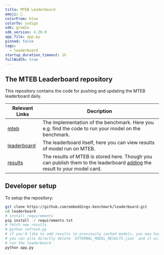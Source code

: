 ```yaml
---
title: MTEB Leaderboard 
emoji: 🥇
colorFrom: blue
colorTo: indigo
sdk: gradio
sdk_version: 4.20.0
app_file: app.py
pinned: false
tags:
  - leaderboard
startup_duration_timeout: 1h
fullWidth: true
---
```


## The MTEB Leaderboard repository

This repository contains the code for pushing and updating the MTEB leaderboard daily. 

| Relevant Links                                                | Decription                                                                                                                                                                                                |
|------------------------------------------|------------------------------|
| [mteb](https://github.com/embeddings-benchmark/mteb)          | The implementation of the benchmark. Here you e.g. find the code to run your model on the benchmark.                                                                                                      |
| [leaderboard](https://huggingface.co/spaces/mteb/leaderboard) | The leaderboard itself, here you can view results of model run on MTEB.                                                                                                                                   |
| [results](https://github.com/embeddings-benchmark/results)    | The results of MTEB is stored here. Though you can publish them to the leaderboard [adding](https://github.com/embeddings-benchmark/mteb/blob/main/docs/adding_a_model.md) the result to your model card. |

## Developer setup

To setup the repository:

```bash
git clone https://github.com/embeddings-benchmark/leaderboard.git
cd leaderboard
# install requirements
pip install -r requirements.txt
# fetch new results
# python refresh.py
# if you'd like to add results to previously cached models, you may have to remove these models in `EXTERNAL_MODEL_RESULTS.json`
# you can also directly delete `EXTERNAL_MODEL_RESULTS.json` and it will recreate it (but be much slower)
# run the leaderboard
python app.py
```
